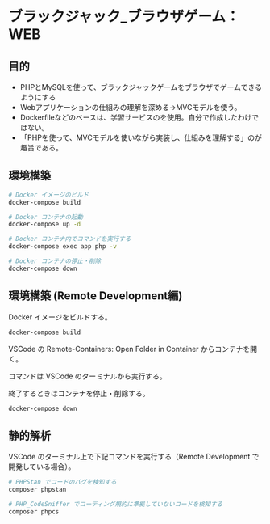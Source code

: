 # ブラックジャック_ブラウザゲーム：WEB

## 目的

* PHPとMySQLを使って、ブラックジャックゲームをブラウザでゲームできるようにする
* Webアプリケーションの仕組みの理解を深める->MVCモデルを使う。
* Dockerfileなどのベースは、学習サービスのを使用。自分で作成したわけではない。
* 「PHPを使って、MVCモデルを使いながら実装し、仕組みを理解する」のが趣旨である。

## 環境構築

```bash
# Docker イメージのビルド
docker-compose build

# Docker コンテナの起動
docker-compose up -d

# Docker コンテナ内でコマンドを実行する
docker-compose exec app php -v

# Docker コンテナの停止・削除
docker-compose down
```

## 環境構築 (Remote Development編)

Docker イメージをビルドする。

```bash
docker-compose build
```

VSCode の Remote-Containers: Open Folder in Container からコンテナを開く。

コマンドは VSCode のターミナルから実行する。

終了するときはコンテナを停止・削除する。

```bash
docker-compose down
```

## 静的解析

VSCode のターミナル上で下記コマンドを実行する（Remote Development で開発している場合）。

```bash
# PHPStan でコードのバグを検知する
composer phpstan

# PHP_CodeSniffer でコーディング規約に準拠していないコードを検知する
composer phpcs
```
